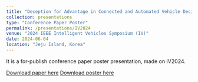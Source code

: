 ```yaml
---
title: "Deception for Advantage in Connected and Automated Vehicle Decision-Making Games"
collection: presentations
type: "Conference Paper Poster"
permalink: /presentations/IV2024
venue: "2024 IEEE Intelligent Vehicles Symposium (IV)"
date: 2024-06-04
location: "Jeju Island, Korea"
---
```


It is a for-publish conference paper poster presentation, made on IV2024.

[Download paper here](https://hangyu-li.github.io/files/IV2024-Deception.pdf)
[Download poster here](https://hangyu-li.github.io/files/IV2024.pdf)